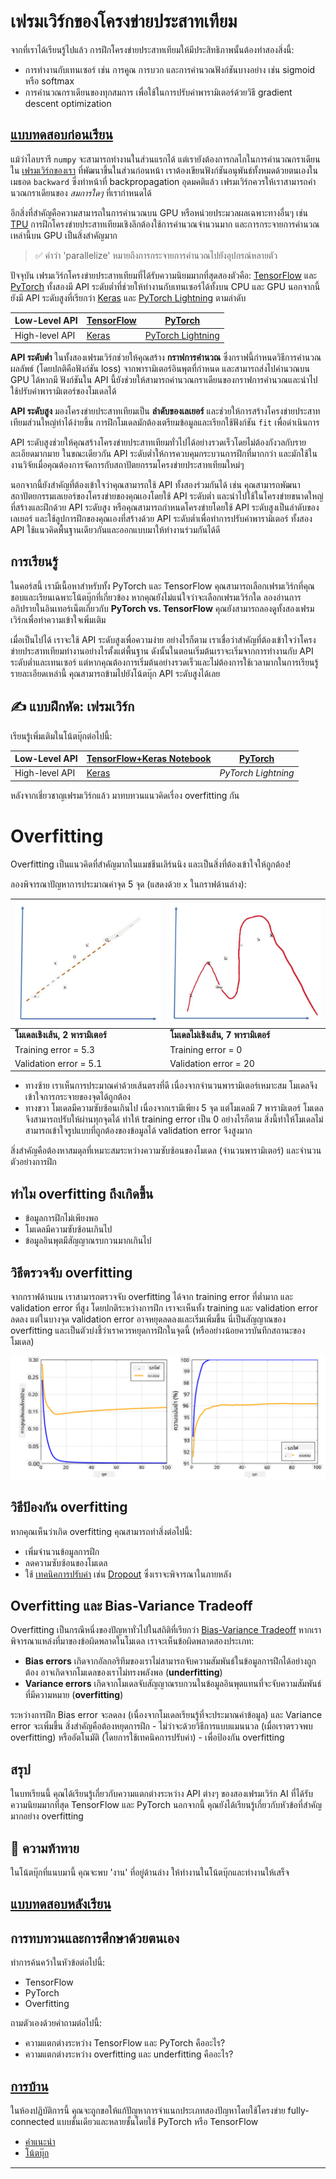 <!--
CO_OP_TRANSLATOR_METADATA:
{
  "original_hash": "ddd216f558a255260a9374008002c971",
  "translation_date": "2025-09-23T09:11:23+00:00",
  "source_file": "lessons/3-NeuralNetworks/05-Frameworks/README.md",
  "language_code": "th"
}
-->
# เฟรมเวิร์กของโครงข่ายประสาทเทียม

จากที่เราได้เรียนรู้ไปแล้ว การฝึกโครงข่ายประสาทเทียมให้มีประสิทธิภาพนั้นต้องทำสองสิ่งนี้:

* การทำงานกับเทนเซอร์ เช่น การคูณ การบวก และการคำนวณฟังก์ชันบางอย่าง เช่น sigmoid หรือ softmax
* การคำนวณกราเดียนของทุกสมการ เพื่อใช้ในการปรับค่าพารามิเตอร์ด้วยวิธี gradient descent optimization

## [แบบทดสอบก่อนเรียน](https://ff-quizzes.netlify.app/en/ai/quiz/9)

แม้ว่าไลบรารี `numpy` จะสามารถทำงานในส่วนแรกได้ แต่เรายังต้องการกลไกในการคำนวณกราเดียน ใน [เฟรมเวิร์กของเรา](../04-OwnFramework/OwnFramework.ipynb) ที่พัฒนาขึ้นในส่วนก่อนหน้า เราต้องเขียนฟังก์ชันอนุพันธ์ทั้งหมดด้วยตนเองในเมธอด `backward` ซึ่งทำหน้าที่ backpropagation อุดมคติแล้ว เฟรมเวิร์กควรให้เราสามารถคำนวณกราเดียนของ *สมการใดๆ* ที่เรากำหนดได้

อีกสิ่งที่สำคัญคือความสามารถในการคำนวณบน GPU หรือหน่วยประมวลผลเฉพาะทางอื่นๆ เช่น [TPU](https://en.wikipedia.org/wiki/Tensor_Processing_Unit) การฝึกโครงข่ายประสาทเทียมเชิงลึกต้องใช้การคำนวณจำนวนมาก และการกระจายการคำนวณเหล่านี้บน GPU เป็นสิ่งสำคัญมาก

> ✅ คำว่า 'parallelize' หมายถึงการกระจายการคำนวณไปยังอุปกรณ์หลายตัว

ปัจจุบัน เฟรมเวิร์กโครงข่ายประสาทเทียมที่ได้รับความนิยมมากที่สุดสองตัวคือ: [TensorFlow](http://TensorFlow.org) และ [PyTorch](https://pytorch.org/) ทั้งสองมี API ระดับต่ำที่ช่วยให้ทำงานกับเทนเซอร์ได้ทั้งบน CPU และ GPU นอกจากนี้ยังมี API ระดับสูงที่เรียกว่า [Keras](https://keras.io/) และ [PyTorch Lightning](https://pytorchlightning.ai/) ตามลำดับ

Low-Level API | [TensorFlow](http://TensorFlow.org) | [PyTorch](https://pytorch.org/)
--------------|-------------------------------------|--------------------------------
High-level API| [Keras](https://keras.io/) | [PyTorch Lightning](https://pytorchlightning.ai/)

**API ระดับต่ำ** ในทั้งสองเฟรมเวิร์กช่วยให้คุณสร้าง **กราฟการคำนวณ** ซึ่งกราฟนี้กำหนดวิธีการคำนวณผลลัพธ์ (โดยปกติคือฟังก์ชัน loss) จากพารามิเตอร์อินพุตที่กำหนด และสามารถส่งไปคำนวณบน GPU ได้หากมี ฟังก์ชันใน API นี้ยังช่วยให้สามารถคำนวณกราเดียนของกราฟการคำนวณและนำไปใช้ปรับค่าพารามิเตอร์ของโมเดลได้

**API ระดับสูง** มองโครงข่ายประสาทเทียมเป็น **ลำดับของเลเยอร์** และช่วยให้การสร้างโครงข่ายประสาทเทียมส่วนใหญ่ทำได้ง่ายขึ้น การฝึกโมเดลมักต้องเตรียมข้อมูลและเรียกใช้ฟังก์ชัน `fit` เพื่อดำเนินการ

API ระดับสูงช่วยให้คุณสร้างโครงข่ายประสาทเทียมทั่วไปได้อย่างรวดเร็วโดยไม่ต้องกังวลกับรายละเอียดมากมาย ในขณะเดียวกัน API ระดับต่ำให้การควบคุมกระบวนการฝึกที่มากกว่า และมักใช้ในงานวิจัยเมื่อคุณต้องการจัดการกับสถาปัตยกรรมโครงข่ายประสาทเทียมใหม่ๆ

นอกจากนี้ยังสำคัญที่ต้องเข้าใจว่าคุณสามารถใช้ API ทั้งสองร่วมกันได้ เช่น คุณสามารถพัฒนาสถาปัตยกรรมเลเยอร์ของโครงข่ายของคุณเองโดยใช้ API ระดับต่ำ และนำไปใช้ในโครงข่ายขนาดใหญ่ที่สร้างและฝึกด้วย API ระดับสูง หรือคุณสามารถกำหนดโครงข่ายโดยใช้ API ระดับสูงเป็นลำดับของเลเยอร์ และใช้ลูปการฝึกของคุณเองที่สร้างด้วย API ระดับต่ำเพื่อทำการปรับค่าพารามิเตอร์ ทั้งสอง API ใช้แนวคิดพื้นฐานเดียวกันและออกแบบมาให้ทำงานร่วมกันได้ดี

## การเรียนรู้

ในคอร์สนี้ เรามีเนื้อหาสำหรับทั้ง PyTorch และ TensorFlow คุณสามารถเลือกเฟรมเวิร์กที่คุณชอบและเรียนเฉพาะโน้ตบุ๊กที่เกี่ยวข้อง หากคุณยังไม่แน่ใจว่าจะเลือกเฟรมเวิร์กใด ลองอ่านการอภิปรายในอินเทอร์เน็ตเกี่ยวกับ **PyTorch vs. TensorFlow** คุณยังสามารถลองดูทั้งสองเฟรมเวิร์กเพื่อทำความเข้าใจเพิ่มเติม

เมื่อเป็นไปได้ เราจะใช้ API ระดับสูงเพื่อความง่าย อย่างไรก็ตาม เราเชื่อว่าสำคัญที่ต้องเข้าใจว่าโครงข่ายประสาทเทียมทำงานอย่างไรตั้งแต่พื้นฐาน ดังนั้นในตอนเริ่มต้นเราจะเริ่มจากการทำงานกับ API ระดับต่ำและเทนเซอร์ แต่หากคุณต้องการเริ่มต้นอย่างรวดเร็วและไม่ต้องการใช้เวลามากในการเรียนรู้รายละเอียดเหล่านี้ คุณสามารถข้ามไปยังโน้ตบุ๊ก API ระดับสูงได้เลย

## ✍️ แบบฝึกหัด: เฟรมเวิร์ก

เรียนรู้เพิ่มเติมในโน้ตบุ๊กต่อไปนี้:

Low-Level API | [TensorFlow+Keras Notebook](IntroKerasTF.ipynb) | [PyTorch](IntroPyTorch.ipynb)
--------------|-------------------------------------|--------------------------------
High-level API| [Keras](IntroKeras.ipynb) | *PyTorch Lightning*

หลังจากเชี่ยวชาญเฟรมเวิร์กแล้ว มาทบทวนแนวคิดเรื่อง overfitting กัน

# Overfitting

Overfitting เป็นแนวคิดที่สำคัญมากในแมชชีนเลิร์นนิง และเป็นสิ่งที่ต้องเข้าใจให้ถูกต้อง!

ลองพิจารณาปัญหาการประมาณค่าจุด 5 จุด (แสดงด้วย `x` ในกราฟด้านล่าง):

![linear](../../../../../translated_images/overfit1.f24b71c6f652e59e6bed7245ffbeaecc3ba320e16e2221f6832b432052c4da43.th.jpg) | ![overfit](../../../../../translated_images/overfit2.131f5800ae10ca5e41d12a411f5f705d9ee38b1b10916f284b787028dd55cc1c.th.jpg)
-------------------------|--------------------------
**โมเดลเชิงเส้น, 2 พารามิเตอร์** | **โมเดลไม่เชิงเส้น, 7 พารามิเตอร์**
Training error = 5.3 | Training error = 0
Validation error = 5.1 | Validation error = 20

* ทางซ้าย เราเห็นการประมาณค่าด้วยเส้นตรงที่ดี เนื่องจากจำนวนพารามิเตอร์เหมาะสม โมเดลจึงเข้าใจการกระจายของจุดได้ถูกต้อง
* ทางขวา โมเดลมีความซับซ้อนเกินไป เนื่องจากเรามีเพียง 5 จุด แต่โมเดลมี 7 พารามิเตอร์ โมเดลจึงสามารถปรับให้ผ่านทุกจุดได้ ทำให้ training error เป็น 0 อย่างไรก็ตาม สิ่งนี้ทำให้โมเดลไม่สามารถเข้าใจรูปแบบที่ถูกต้องของข้อมูลได้ validation error จึงสูงมาก

สิ่งสำคัญคือต้องหาสมดุลที่เหมาะสมระหว่างความซับซ้อนของโมเดล (จำนวนพารามิเตอร์) และจำนวนตัวอย่างการฝึก

## ทำไม overfitting ถึงเกิดขึ้น

  * ข้อมูลการฝึกไม่เพียงพอ
  * โมเดลมีความซับซ้อนเกินไป
  * ข้อมูลอินพุตมีสัญญาณรบกวนมากเกินไป

## วิธีตรวจจับ overfitting

จากกราฟด้านบน เราสามารถตรวจจับ overfitting ได้จาก training error ที่ต่ำมาก และ validation error ที่สูง โดยปกติระหว่างการฝึก เราจะเห็นทั้ง training และ validation error ลดลง แต่ในบางจุด validation error อาจหยุดลดลงและเริ่มเพิ่มขึ้น นี่เป็นสัญญาณของ overfitting และเป็นตัวบ่งชี้ว่าเราควรหยุดการฝึกในจุดนี้ (หรืออย่างน้อยควรบันทึกสถานะของโมเดล)

![overfitting](../../../../../translated_images/Overfitting.408ad91cd90b4371d0a81f4287e1409c359751adeb1ae450332af50e84f08c3e.th.png)

## วิธีป้องกัน overfitting

หากคุณเห็นว่าเกิด overfitting คุณสามารถทำสิ่งต่อไปนี้:

 * เพิ่มจำนวนข้อมูลการฝึก
 * ลดความซับซ้อนของโมเดล
 * ใช้ [เทคนิคการปรับค่า](../../4-ComputerVision/08-TransferLearning/TrainingTricks.md) เช่น [Dropout](../../4-ComputerVision/08-TransferLearning/TrainingTricks.md#Dropout) ซึ่งเราจะพิจารณาในภายหลัง

## Overfitting และ Bias-Variance Tradeoff

Overfitting เป็นกรณีหนึ่งของปัญหาทั่วไปในสถิติที่เรียกว่า [Bias-Variance Tradeoff](https://en.wikipedia.org/wiki/Bias%E2%80%93variance_tradeoff) หากเราพิจารณาแหล่งที่มาของข้อผิดพลาดในโมเดล เราจะเห็นข้อผิดพลาดสองประเภท:

* **Bias errors** เกิดจากอัลกอริทึมของเราไม่สามารถจับความสัมพันธ์ในข้อมูลการฝึกได้อย่างถูกต้อง อาจเกิดจากโมเดลของเราไม่ทรงพลังพอ (**underfitting**)
* **Variance errors** เกิดจากโมเดลจับสัญญาณรบกวนในข้อมูลอินพุตแทนที่จะจับความสัมพันธ์ที่มีความหมาย (**overfitting**)

ระหว่างการฝึก Bias error จะลดลง (เนื่องจากโมเดลเรียนรู้ที่จะประมาณค่าข้อมูล) และ Variance error จะเพิ่มขึ้น สิ่งสำคัญคือต้องหยุดการฝึก - ไม่ว่าจะด้วยวิธีการแบบแมนนวล (เมื่อเราตรวจพบ overfitting) หรืออัตโนมัติ (โดยการใช้เทคนิคการปรับค่า) - เพื่อป้องกัน overfitting

## สรุป

ในบทเรียนนี้ คุณได้เรียนรู้เกี่ยวกับความแตกต่างระหว่าง API ต่างๆ ของสองเฟรมเวิร์ก AI ที่ได้รับความนิยมมากที่สุด TensorFlow และ PyTorch นอกจากนี้ คุณยังได้เรียนรู้เกี่ยวกับหัวข้อที่สำคัญมากอย่าง overfitting

## 🚀 ความท้าทาย

ในโน้ตบุ๊กที่แนบมานี้ คุณจะพบ 'งาน' ที่อยู่ด้านล่าง ให้ทำงานในโน้ตบุ๊กและทำงานให้เสร็จ

## [แบบทดสอบหลังเรียน](https://ff-quizzes.netlify.app/en/ai/quiz/10)

## การทบทวนและการศึกษาด้วยตนเอง

ทำการค้นคว้าในหัวข้อต่อไปนี้:

- TensorFlow
- PyTorch
- Overfitting

ถามตัวเองด้วยคำถามต่อไปนี้:

- ความแตกต่างระหว่าง TensorFlow และ PyTorch คืออะไร?
- ความแตกต่างระหว่าง overfitting และ underfitting คืออะไร?

## [การบ้าน](lab/README.md)

ในห้องปฏิบัติการนี้ คุณจะถูกขอให้แก้ปัญหาการจำแนกประเภทสองปัญหาโดยใช้โครงข่าย fully-connected แบบชั้นเดียวและหลายชั้นโดยใช้ PyTorch หรือ TensorFlow

* [คำแนะนำ](lab/README.md)
* [โน้ตบุ๊ก](lab/LabFrameworks.ipynb)

---

